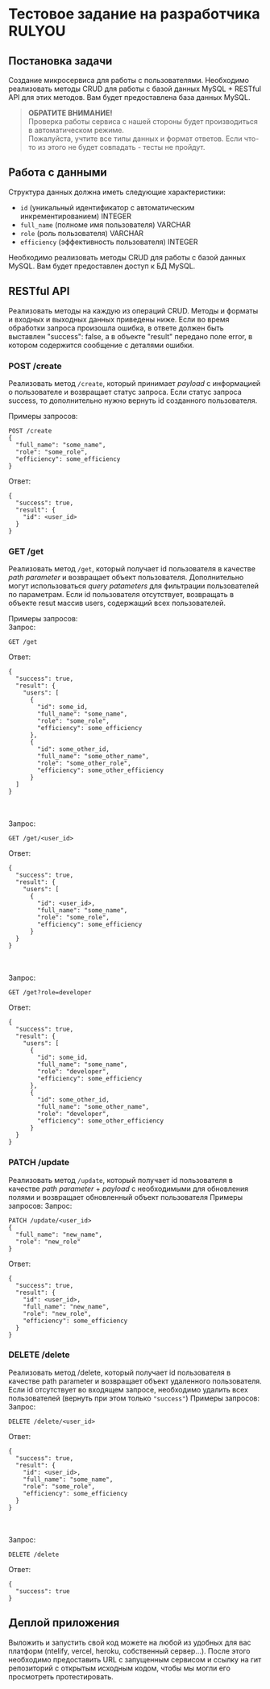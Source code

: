 # Тестовое задание на разработчика RULYOU
## Постановка задачи
Создание микросервиса для работы с пользователями.
Необходимо реализовать методы CRUD для работы с базой данных MySQL + RESTful API для этих методов.
Вам будет предоставлена база данных MySQL.
> **ОБРАТИТЕ ВНИМАНИЕ!**  
Проверка работы сервиса с нашей стороны будет производиться в автоматическом режиме.  
Пожалуйста, учтите все типы данных и формат ответов. Если что-то из этого не будет совпадать - тесты не пройдут.

## Работа с данными
Структура данных должна иметь следующие характеристики:
  - `id` (уникальный идентификатор с автоматическим инкрементированием) INTEGER
  - `full_name` (полноме имя пользователя) VARCHAR
  - `role` (роль пользователя) VARCHAR
  - `efficiency` (эффективность пользователя) INTEGER

Необходимо реализовать методы CRUD для работы с базой данных MySQL.
Вам будет предоставлен доступ к БД MySQL.

## RESTful API
Реализовать методы на каждую из операций CRUD. Методы и форматы и входных и выходных данных приведены ниже.
Если во время обработки запроса произошла ошибка, в ответе должен быть выставлен "success": false, а в объекте "result" передано поле error, в котором содержится сообщение с деталями ошибки.

### POST /create
Реализовать метод `/create`, который принимает *payload* с информацией о пользователе и возвращает статус запроса.
Eсли статус запроса success, то дополнительно нужно вернуть id созданного пользователя.

Примеры запросов:
```
POST /create 
{
  "full_name": "some_name",
  "role": "some_role",
  "efficiency": some_efficiency
}

```
Ответ:
```
{
  "success": true,
  "result": {
    "id": <user_id>
  }
}

```

### GET /get
Реализовать метод `/get`, который получает id пользователя в качестве *path parameter* и возвращает объект пользователя. Дополнительно могут использоваться *query patameters* для фильтрации пользователей по параметрам. Если id пользователя отсутствует, возвращать в объекте resut массив users, содержащий всех пользователей.

Примеры запросов:  
Запрос:
```
GET /get
```
Ответ:
```
{
  "success": true,
  "result": {
    "users": [
      {
        "id": some_id,
        "full_name": "some_name",
        "role": "some_role",
        "efficiency": some_efficiency
      },
      {
        "id": some_other_id,
        "full_name": "some_other_name",
        "role": "some_other_role",
        "efficiency": some_other_efficiency
      }
  ]
}

```
<br/><br/>
Запрос:
```
GET /get/<user_id>
```
Ответ:
```
{
  "success": true,
  "result": {
    "users": [
      {
        "id": <user_id>,
        "full_name": "some_name",
        "role": "some_role",
        "efficiency": some_efficiency
      }
  }
}
```
<br/><br/>
Запрос:

```
GET /get?role=developer
```
Ответ:
```
{
  "success": true,
  "result": {
    "users": [
      {
        "id": some_id,
        "full_name": "some_name",
        "role": "developer",
        "efficiency": some_efficiency
      },
      {
        "id": some_other_id,
        "full_name": "some_other_name",
        "role": "developer",
        "efficiency": some_other_efficiency
      }
  }
}

```

### PATCH /update
Реализовать метод `/update`, который получает id пользователя в качестве *path parameter* + *payload* с необходимыми для обновления полями и возвращает обновленный объект пользователя
Примеры запросов:
Запрос:
```
PATCH /update/<user_id>
{
  "full_name": "new_name",
  "role": "new_role"
}
```
Ответ:
```
{
  "success": true,
  "result": {
    "id": <user_id>,
    "full_name": "new_name",
    "role": "new_role",
    "efficiency": some_efficiency
  }
}
```

### DELETE /delete
Реализовать метод /delete, который получает id пользователя в качестве path parameter и возвращает объект удаленного пользователя. Если id отсутствует во входящем запросе, необходимо удалить всех пользователей (вернуть при этом только `"success"`)
Примеры запросов:
Запрос:
```
DELETE /delete/<user_id>
```
Ответ:
```
{
  "success": true,
  "result": {
    "id": <user_id>,
    "full_name": "some_name",
    "role": "some_role",
    "efficiency": some_efficiency
  }
}
```
<br/><br/>
Запрос:
```
DELETE /delete
```
Ответ:
```
{
  "success": true
}
```


## Деплой приложения
Выложить и запустить свой код можете на любой из удобных для вас платформ (ntelify, vercel, heroku, собственный сервер...). После этого необходимо предоставить URL с запущенным сервисом и ссылку на гит репозиторий с открытым исходным кодом, чтобы мы могли его просмотреть протестировать.
